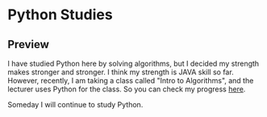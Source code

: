 # Python Studies
## Preview

I have studied Python here by solving algorithms, but I decided my strength makes stronger and stronger. I think my strength is JAVA skill so far. However, recently, I am taking a class called "Intro to Algorithms", and the lecturer uses Python for the class. So you can check my progress [here](https://github.com/jsong00505/Udacity-Studies/tree/master/udacity-intro-to-algorithms).

Someday I will continue to study Python.
